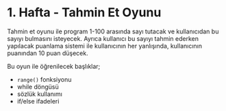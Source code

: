# 1. Hafta - Tahmin Et Oyunu

Tahmin et oyunu ile program 1-100 arasında sayı tutacak ve kullanıcıdan bu sayıyı bulmasını isteyecek. Ayrıca kullanıcı bu sayıyı tahmin ederken yapılacak puanlama sistemi ile kullanıcının her yanlışında, kullanıcının puanından 10 puan düşecek.

Bu oyun ile öğrenilecek başlıklar;
  -   ```range()``` fonksiyonu
  - while döngüsü
  - sözlük kullanımı
  - if/else ifadeleri
